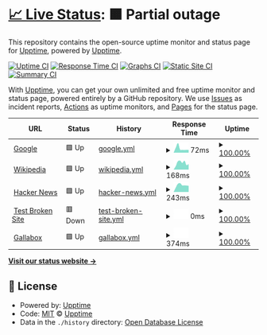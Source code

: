 # [📈 Live Status](https://basha97.github.io/upptime): <!--live status--> **🟧 Partial outage**

This repository contains the open-source uptime monitor and status page for [Upptime](https://upptime.js.org), powered by [Upptime](https://github.com/upptime/upptime).

[![Uptime CI](https://github.com/upptime/upptime/workflows/Uptime%20CI/badge.svg)](https://github.com/upptime/upptime/actions?query=workflow%3A%22Uptime+CI%22)
[![Response Time CI](https://github.com/upptime/upptime/workflows/Response%20Time%20CI/badge.svg)](https://github.com/upptime/upptime/actions?query=workflow%3A%22Response+Time+CI%22)
[![Graphs CI](https://github.com/upptime/upptime/workflows/Graphs%20CI/badge.svg)](https://github.com/upptime/upptime/actions?query=workflow%3A%22Graphs+CI%22)
[![Static Site CI](https://github.com/upptime/upptime/workflows/Static%20Site%20CI/badge.svg)](https://github.com/upptime/upptime/actions?query=workflow%3A%22Static+Site+CI%22)
[![Summary CI](https://github.com/upptime/upptime/workflows/Summary%20CI/badge.svg)](https://github.com/upptime/upptime/actions?query=workflow%3A%22Summary+CI%22)

With [Upptime](https://upptime.js.org), you can get your own unlimited and free uptime monitor and status page, powered entirely by a GitHub repository. We use [Issues](https://github.com/upptime/upptime/issues) as incident reports, [Actions](https://github.com/upptime/upptime/actions) as uptime monitors, and [Pages](https://basha97.github.io/upptime) for the status page.

<!--start: status pages-->
<!-- This summary is generated by Upptime (https://github.com/upptime/upptime) -->
<!-- Do not edit this manually, your changes will be overwritten -->
<!-- prettier-ignore -->
| URL | Status | History | Response Time | Uptime |
| --- | ------ | ------- | ------------- | ------ |
| <img alt="" src="https://favicons.githubusercontent.com/www.google.com" height="13"> [Google](https://www.google.com) | 🟩 Up | [google.yml](https://github.com/basha97/upptime/commits/HEAD/history/google.yml) | <details><summary><img alt="Response time graph" src="./graphs/google/response-time-week.png" height="20"> 72ms</summary><br><a href="https://basha97.github.io/upptime/history/google"><img alt="Response time 72" src="https://img.shields.io/endpoint?url=https%3A%2F%2Fraw.githubusercontent.com%2Fbasha97%2Fupptime%2FHEAD%2Fapi%2Fgoogle%2Fresponse-time.json"></a><br><a href="https://basha97.github.io/upptime/history/google"><img alt="24-hour response time 72" src="https://img.shields.io/endpoint?url=https%3A%2F%2Fraw.githubusercontent.com%2Fbasha97%2Fupptime%2FHEAD%2Fapi%2Fgoogle%2Fresponse-time-day.json"></a><br><a href="https://basha97.github.io/upptime/history/google"><img alt="7-day response time 72" src="https://img.shields.io/endpoint?url=https%3A%2F%2Fraw.githubusercontent.com%2Fbasha97%2Fupptime%2FHEAD%2Fapi%2Fgoogle%2Fresponse-time-week.json"></a><br><a href="https://basha97.github.io/upptime/history/google"><img alt="30-day response time 72" src="https://img.shields.io/endpoint?url=https%3A%2F%2Fraw.githubusercontent.com%2Fbasha97%2Fupptime%2FHEAD%2Fapi%2Fgoogle%2Fresponse-time-month.json"></a><br><a href="https://basha97.github.io/upptime/history/google"><img alt="1-year response time 72" src="https://img.shields.io/endpoint?url=https%3A%2F%2Fraw.githubusercontent.com%2Fbasha97%2Fupptime%2FHEAD%2Fapi%2Fgoogle%2Fresponse-time-year.json"></a></details> | <details><summary><a href="https://basha97.github.io/upptime/history/google">100.00%</a></summary><a href="https://basha97.github.io/upptime/history/google"><img alt="All-time uptime 100.00%" src="https://img.shields.io/endpoint?url=https%3A%2F%2Fraw.githubusercontent.com%2Fbasha97%2Fupptime%2FHEAD%2Fapi%2Fgoogle%2Fuptime.json"></a><br><a href="https://basha97.github.io/upptime/history/google"><img alt="24-hour uptime 100.00%" src="https://img.shields.io/endpoint?url=https%3A%2F%2Fraw.githubusercontent.com%2Fbasha97%2Fupptime%2FHEAD%2Fapi%2Fgoogle%2Fuptime-day.json"></a><br><a href="https://basha97.github.io/upptime/history/google"><img alt="7-day uptime 100.00%" src="https://img.shields.io/endpoint?url=https%3A%2F%2Fraw.githubusercontent.com%2Fbasha97%2Fupptime%2FHEAD%2Fapi%2Fgoogle%2Fuptime-week.json"></a><br><a href="https://basha97.github.io/upptime/history/google"><img alt="30-day uptime 100.00%" src="https://img.shields.io/endpoint?url=https%3A%2F%2Fraw.githubusercontent.com%2Fbasha97%2Fupptime%2FHEAD%2Fapi%2Fgoogle%2Fuptime-month.json"></a><br><a href="https://basha97.github.io/upptime/history/google"><img alt="1-year uptime 100.00%" src="https://img.shields.io/endpoint?url=https%3A%2F%2Fraw.githubusercontent.com%2Fbasha97%2Fupptime%2FHEAD%2Fapi%2Fgoogle%2Fuptime-year.json"></a></details>
| <img alt="" src="https://favicons.githubusercontent.com/en.wikipedia.org" height="13"> [Wikipedia](https://en.wikipedia.org) | 🟩 Up | [wikipedia.yml](https://github.com/basha97/upptime/commits/HEAD/history/wikipedia.yml) | <details><summary><img alt="Response time graph" src="./graphs/wikipedia/response-time-week.png" height="20"> 168ms</summary><br><a href="https://basha97.github.io/upptime/history/wikipedia"><img alt="Response time 168" src="https://img.shields.io/endpoint?url=https%3A%2F%2Fraw.githubusercontent.com%2Fbasha97%2Fupptime%2FHEAD%2Fapi%2Fwikipedia%2Fresponse-time.json"></a><br><a href="https://basha97.github.io/upptime/history/wikipedia"><img alt="24-hour response time 168" src="https://img.shields.io/endpoint?url=https%3A%2F%2Fraw.githubusercontent.com%2Fbasha97%2Fupptime%2FHEAD%2Fapi%2Fwikipedia%2Fresponse-time-day.json"></a><br><a href="https://basha97.github.io/upptime/history/wikipedia"><img alt="7-day response time 168" src="https://img.shields.io/endpoint?url=https%3A%2F%2Fraw.githubusercontent.com%2Fbasha97%2Fupptime%2FHEAD%2Fapi%2Fwikipedia%2Fresponse-time-week.json"></a><br><a href="https://basha97.github.io/upptime/history/wikipedia"><img alt="30-day response time 168" src="https://img.shields.io/endpoint?url=https%3A%2F%2Fraw.githubusercontent.com%2Fbasha97%2Fupptime%2FHEAD%2Fapi%2Fwikipedia%2Fresponse-time-month.json"></a><br><a href="https://basha97.github.io/upptime/history/wikipedia"><img alt="1-year response time 168" src="https://img.shields.io/endpoint?url=https%3A%2F%2Fraw.githubusercontent.com%2Fbasha97%2Fupptime%2FHEAD%2Fapi%2Fwikipedia%2Fresponse-time-year.json"></a></details> | <details><summary><a href="https://basha97.github.io/upptime/history/wikipedia">100.00%</a></summary><a href="https://basha97.github.io/upptime/history/wikipedia"><img alt="All-time uptime 100.00%" src="https://img.shields.io/endpoint?url=https%3A%2F%2Fraw.githubusercontent.com%2Fbasha97%2Fupptime%2FHEAD%2Fapi%2Fwikipedia%2Fuptime.json"></a><br><a href="https://basha97.github.io/upptime/history/wikipedia"><img alt="24-hour uptime 100.00%" src="https://img.shields.io/endpoint?url=https%3A%2F%2Fraw.githubusercontent.com%2Fbasha97%2Fupptime%2FHEAD%2Fapi%2Fwikipedia%2Fuptime-day.json"></a><br><a href="https://basha97.github.io/upptime/history/wikipedia"><img alt="7-day uptime 100.00%" src="https://img.shields.io/endpoint?url=https%3A%2F%2Fraw.githubusercontent.com%2Fbasha97%2Fupptime%2FHEAD%2Fapi%2Fwikipedia%2Fuptime-week.json"></a><br><a href="https://basha97.github.io/upptime/history/wikipedia"><img alt="30-day uptime 100.00%" src="https://img.shields.io/endpoint?url=https%3A%2F%2Fraw.githubusercontent.com%2Fbasha97%2Fupptime%2FHEAD%2Fapi%2Fwikipedia%2Fuptime-month.json"></a><br><a href="https://basha97.github.io/upptime/history/wikipedia"><img alt="1-year uptime 100.00%" src="https://img.shields.io/endpoint?url=https%3A%2F%2Fraw.githubusercontent.com%2Fbasha97%2Fupptime%2FHEAD%2Fapi%2Fwikipedia%2Fuptime-year.json"></a></details>
| <img alt="" src="https://favicons.githubusercontent.com/news.ycombinator.com" height="13"> [Hacker News](https://news.ycombinator.com) | 🟩 Up | [hacker-news.yml](https://github.com/basha97/upptime/commits/HEAD/history/hacker-news.yml) | <details><summary><img alt="Response time graph" src="./graphs/hacker-news/response-time-week.png" height="20"> 243ms</summary><br><a href="https://basha97.github.io/upptime/history/hacker-news"><img alt="Response time 243" src="https://img.shields.io/endpoint?url=https%3A%2F%2Fraw.githubusercontent.com%2Fbasha97%2Fupptime%2FHEAD%2Fapi%2Fhacker-news%2Fresponse-time.json"></a><br><a href="https://basha97.github.io/upptime/history/hacker-news"><img alt="24-hour response time 243" src="https://img.shields.io/endpoint?url=https%3A%2F%2Fraw.githubusercontent.com%2Fbasha97%2Fupptime%2FHEAD%2Fapi%2Fhacker-news%2Fresponse-time-day.json"></a><br><a href="https://basha97.github.io/upptime/history/hacker-news"><img alt="7-day response time 243" src="https://img.shields.io/endpoint?url=https%3A%2F%2Fraw.githubusercontent.com%2Fbasha97%2Fupptime%2FHEAD%2Fapi%2Fhacker-news%2Fresponse-time-week.json"></a><br><a href="https://basha97.github.io/upptime/history/hacker-news"><img alt="30-day response time 243" src="https://img.shields.io/endpoint?url=https%3A%2F%2Fraw.githubusercontent.com%2Fbasha97%2Fupptime%2FHEAD%2Fapi%2Fhacker-news%2Fresponse-time-month.json"></a><br><a href="https://basha97.github.io/upptime/history/hacker-news"><img alt="1-year response time 243" src="https://img.shields.io/endpoint?url=https%3A%2F%2Fraw.githubusercontent.com%2Fbasha97%2Fupptime%2FHEAD%2Fapi%2Fhacker-news%2Fresponse-time-year.json"></a></details> | <details><summary><a href="https://basha97.github.io/upptime/history/hacker-news">100.00%</a></summary><a href="https://basha97.github.io/upptime/history/hacker-news"><img alt="All-time uptime 100.00%" src="https://img.shields.io/endpoint?url=https%3A%2F%2Fraw.githubusercontent.com%2Fbasha97%2Fupptime%2FHEAD%2Fapi%2Fhacker-news%2Fuptime.json"></a><br><a href="https://basha97.github.io/upptime/history/hacker-news"><img alt="24-hour uptime 100.00%" src="https://img.shields.io/endpoint?url=https%3A%2F%2Fraw.githubusercontent.com%2Fbasha97%2Fupptime%2FHEAD%2Fapi%2Fhacker-news%2Fuptime-day.json"></a><br><a href="https://basha97.github.io/upptime/history/hacker-news"><img alt="7-day uptime 100.00%" src="https://img.shields.io/endpoint?url=https%3A%2F%2Fraw.githubusercontent.com%2Fbasha97%2Fupptime%2FHEAD%2Fapi%2Fhacker-news%2Fuptime-week.json"></a><br><a href="https://basha97.github.io/upptime/history/hacker-news"><img alt="30-day uptime 100.00%" src="https://img.shields.io/endpoint?url=https%3A%2F%2Fraw.githubusercontent.com%2Fbasha97%2Fupptime%2FHEAD%2Fapi%2Fhacker-news%2Fuptime-month.json"></a><br><a href="https://basha97.github.io/upptime/history/hacker-news"><img alt="1-year uptime 100.00%" src="https://img.shields.io/endpoint?url=https%3A%2F%2Fraw.githubusercontent.com%2Fbasha97%2Fupptime%2FHEAD%2Fapi%2Fhacker-news%2Fuptime-year.json"></a></details>
| <img alt="" src="https://favicons.githubusercontent.com/thissitedoesnotexist.koj.co" height="13"> [Test Broken Site](https://thissitedoesnotexist.koj.co) | 🟥 Down | [test-broken-site.yml](https://github.com/basha97/upptime/commits/HEAD/history/test-broken-site.yml) | <details><summary><img alt="Response time graph" src="./graphs/test-broken-site/response-time-week.png" height="20"> 0ms</summary><br><a href="https://basha97.github.io/upptime/history/test-broken-site"><img alt="Response time 0" src="https://img.shields.io/endpoint?url=https%3A%2F%2Fraw.githubusercontent.com%2Fbasha97%2Fupptime%2FHEAD%2Fapi%2Ftest-broken-site%2Fresponse-time.json"></a><br><a href="https://basha97.github.io/upptime/history/test-broken-site"><img alt="24-hour response time 0" src="https://img.shields.io/endpoint?url=https%3A%2F%2Fraw.githubusercontent.com%2Fbasha97%2Fupptime%2FHEAD%2Fapi%2Ftest-broken-site%2Fresponse-time-day.json"></a><br><a href="https://basha97.github.io/upptime/history/test-broken-site"><img alt="7-day response time 0" src="https://img.shields.io/endpoint?url=https%3A%2F%2Fraw.githubusercontent.com%2Fbasha97%2Fupptime%2FHEAD%2Fapi%2Ftest-broken-site%2Fresponse-time-week.json"></a><br><a href="https://basha97.github.io/upptime/history/test-broken-site"><img alt="30-day response time 0" src="https://img.shields.io/endpoint?url=https%3A%2F%2Fraw.githubusercontent.com%2Fbasha97%2Fupptime%2FHEAD%2Fapi%2Ftest-broken-site%2Fresponse-time-month.json"></a><br><a href="https://basha97.github.io/upptime/history/test-broken-site"><img alt="1-year response time 0" src="https://img.shields.io/endpoint?url=https%3A%2F%2Fraw.githubusercontent.com%2Fbasha97%2Fupptime%2FHEAD%2Fapi%2Ftest-broken-site%2Fresponse-time-year.json"></a></details> | <details><summary><a href="https://basha97.github.io/upptime/history/test-broken-site">100.00%</a></summary><a href="https://basha97.github.io/upptime/history/test-broken-site"><img alt="All-time uptime 100.00%" src="https://img.shields.io/endpoint?url=https%3A%2F%2Fraw.githubusercontent.com%2Fbasha97%2Fupptime%2FHEAD%2Fapi%2Ftest-broken-site%2Fuptime.json"></a><br><a href="https://basha97.github.io/upptime/history/test-broken-site"><img alt="24-hour uptime 100.00%" src="https://img.shields.io/endpoint?url=https%3A%2F%2Fraw.githubusercontent.com%2Fbasha97%2Fupptime%2FHEAD%2Fapi%2Ftest-broken-site%2Fuptime-day.json"></a><br><a href="https://basha97.github.io/upptime/history/test-broken-site"><img alt="7-day uptime 100.00%" src="https://img.shields.io/endpoint?url=https%3A%2F%2Fraw.githubusercontent.com%2Fbasha97%2Fupptime%2FHEAD%2Fapi%2Ftest-broken-site%2Fuptime-week.json"></a><br><a href="https://basha97.github.io/upptime/history/test-broken-site"><img alt="30-day uptime 100.00%" src="https://img.shields.io/endpoint?url=https%3A%2F%2Fraw.githubusercontent.com%2Fbasha97%2Fupptime%2FHEAD%2Fapi%2Ftest-broken-site%2Fuptime-month.json"></a><br><a href="https://basha97.github.io/upptime/history/test-broken-site"><img alt="1-year uptime 100.00%" src="https://img.shields.io/endpoint?url=https%3A%2F%2Fraw.githubusercontent.com%2Fbasha97%2Fupptime%2FHEAD%2Fapi%2Ftest-broken-site%2Fuptime-year.json"></a></details>
| <img alt="" src="https://favicons.githubusercontent.com/app.gallabox.dev" height="13"> [Gallabox](https://app.gallabox.dev/login) | 🟩 Up | [gallabox.yml](https://github.com/basha97/upptime/commits/HEAD/history/gallabox.yml) | <details><summary><img alt="Response time graph" src="./graphs/gallabox/response-time-week.png" height="20"> 374ms</summary><br><a href="https://basha97.github.io/upptime/history/gallabox"><img alt="Response time 374" src="https://img.shields.io/endpoint?url=https%3A%2F%2Fraw.githubusercontent.com%2Fbasha97%2Fupptime%2FHEAD%2Fapi%2Fgallabox%2Fresponse-time.json"></a><br><a href="https://basha97.github.io/upptime/history/gallabox"><img alt="24-hour response time 374" src="https://img.shields.io/endpoint?url=https%3A%2F%2Fraw.githubusercontent.com%2Fbasha97%2Fupptime%2FHEAD%2Fapi%2Fgallabox%2Fresponse-time-day.json"></a><br><a href="https://basha97.github.io/upptime/history/gallabox"><img alt="7-day response time 374" src="https://img.shields.io/endpoint?url=https%3A%2F%2Fraw.githubusercontent.com%2Fbasha97%2Fupptime%2FHEAD%2Fapi%2Fgallabox%2Fresponse-time-week.json"></a><br><a href="https://basha97.github.io/upptime/history/gallabox"><img alt="30-day response time 374" src="https://img.shields.io/endpoint?url=https%3A%2F%2Fraw.githubusercontent.com%2Fbasha97%2Fupptime%2FHEAD%2Fapi%2Fgallabox%2Fresponse-time-month.json"></a><br><a href="https://basha97.github.io/upptime/history/gallabox"><img alt="1-year response time 374" src="https://img.shields.io/endpoint?url=https%3A%2F%2Fraw.githubusercontent.com%2Fbasha97%2Fupptime%2FHEAD%2Fapi%2Fgallabox%2Fresponse-time-year.json"></a></details> | <details><summary><a href="https://basha97.github.io/upptime/history/gallabox">100.00%</a></summary><a href="https://basha97.github.io/upptime/history/gallabox"><img alt="All-time uptime 100.00%" src="https://img.shields.io/endpoint?url=https%3A%2F%2Fraw.githubusercontent.com%2Fbasha97%2Fupptime%2FHEAD%2Fapi%2Fgallabox%2Fuptime.json"></a><br><a href="https://basha97.github.io/upptime/history/gallabox"><img alt="24-hour uptime 100.00%" src="https://img.shields.io/endpoint?url=https%3A%2F%2Fraw.githubusercontent.com%2Fbasha97%2Fupptime%2FHEAD%2Fapi%2Fgallabox%2Fuptime-day.json"></a><br><a href="https://basha97.github.io/upptime/history/gallabox"><img alt="7-day uptime 100.00%" src="https://img.shields.io/endpoint?url=https%3A%2F%2Fraw.githubusercontent.com%2Fbasha97%2Fupptime%2FHEAD%2Fapi%2Fgallabox%2Fuptime-week.json"></a><br><a href="https://basha97.github.io/upptime/history/gallabox"><img alt="30-day uptime 100.00%" src="https://img.shields.io/endpoint?url=https%3A%2F%2Fraw.githubusercontent.com%2Fbasha97%2Fupptime%2FHEAD%2Fapi%2Fgallabox%2Fuptime-month.json"></a><br><a href="https://basha97.github.io/upptime/history/gallabox"><img alt="1-year uptime 100.00%" src="https://img.shields.io/endpoint?url=https%3A%2F%2Fraw.githubusercontent.com%2Fbasha97%2Fupptime%2FHEAD%2Fapi%2Fgallabox%2Fuptime-year.json"></a></details>

<!--end: status pages-->

[**Visit our status website →**](https://basha97.github.io/upptime)

## 📄 License

- Powered by: [Upptime](https://github.com/upptime/upptime)
- Code: [MIT](./LICENSE) © [Upptime](https://upptime.js.org)
- Data in the `./history` directory: [Open Database License](https://opendatacommons.org/licenses/odbl/1-0/)
